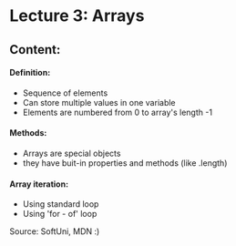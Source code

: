 # Lecture 3: Arrays 

## Content: 

#### Definition: 
 - Sequence of elements
 - Can store multiple values in one variable 
 - Elements are numbered from 0 to array's length -1 

#### Methods: 
 - Arrays are special objects 
 - they have buit-in properties and methods (like .length) 

#### Array iteration: 
 - Using standard loop 
 - Using 'for - of' loop 



Source: SoftUni, MDN :)
